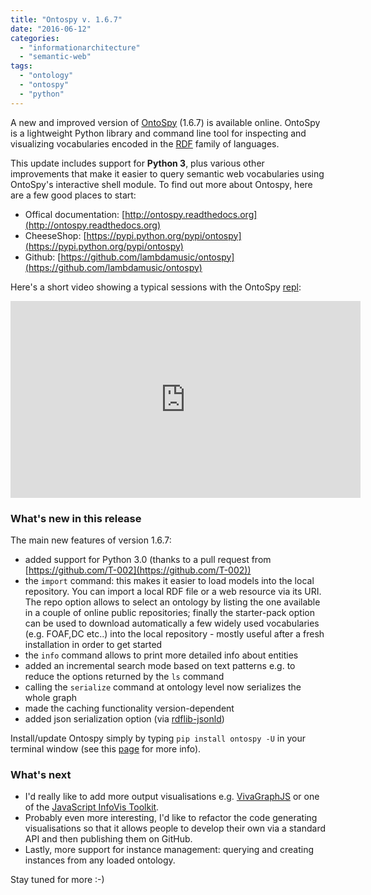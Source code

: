 ```yaml
---
title: "Ontospy v. 1.6.7"
date: "2016-06-12"
categories: 
  - "informationarchitecture"
  - "semantic-web"
tags: 
  - "ontology"
  - "ontospy"
  - "python"
---
```


A new and improved version of [OntoSpy](https://github.com/lambdamusic/ontospy) (1.6.7) is available online. OntoSpy is a lightweight Python library and command line tool for inspecting and visualizing vocabularies encoded in the [RDF](https://en.wikipedia.org/wiki/Resource_Description_Framework) family of languages.

This update includes support for **Python 3**, plus various other improvements that make it easier to query semantic web vocabularies using OntoSpy's interactive shell module. To find out more about Ontospy, here are a few good places to start:

- Offical documentation: [http://ontospy.readthedocs.org](http://ontospy.readthedocs.org)
- CheeseShop: [https://pypi.python.org/pypi/ontospy](https://pypi.python.org/pypi/ontospy)
- Github: [https://github.com/lambdamusic/ontospy](https://github.com/lambdamusic/ontospy)

Here's a short video showing a typical sessions with the OntoSpy [repl](https://en.wikipedia.org/wiki/Read%E2%80%93eval%E2%80%93print_loop):

<iframe width="560" height="315" src="https://www.youtube.com/embed/MkKrtVHi_Ks?controls=0" title="YouTube video player" frameborder="0" allow="accelerometer; autoplay; clipboard-write; encrypted-media; gyroscope; picture-in-picture" allowfullscreen></iframe>

### What's new in this release

The main new features of version 1.6.7: 

- added support for Python 3.0 (thanks to a pull request from [https://github.com/T-002](https://github.com/T-002))
- the `import` command: this makes it easier to load models into the local repository. You can import a local RDF file or a web resource via its URI. The repo option allows to select an ontology by listing the one available in a couple of online public repositories; finally the starter-pack option can be used to download automatically a few widely used vocabularies (e.g. FOAF,DC etc..) into the local repository - mostly useful after a fresh installation in order to get started
- the `info` command allows to print more detailed info about entities
- added an incremental search mode based on text patterns e.g. to reduce the options returned by the `ls` command
- calling the `serialize` command at ontology level now serializes the whole graph
- made the caching functionality version-dependent
- added json serialization option (via [rdflib-jsonld](https://github.com/RDFLib/rdflib-jsonld))


Install/update Ontospy simply by typing `pip install ontospy -U` in your terminal window (see this [page](http://ontospy.readthedocs.io/en/latest/installation.html) for more info).

### What's next

* I'd really like to add more output visualisations e.g. [VivaGraphJS](https://github.com/anvaka/VivaGraphJS) or one of the [JavaScript InfoVis Toolkit](http://philogb.github.io/jit/demos.html).
* Probably even more interesting, I'd like to refactor the code generating visualisations so that it allows people to develop their own via a standard API and then publishing them on GitHub.
* Lastly, more support for instance management: querying and creating instances from any loaded ontology.

Stay tuned for more :-)
